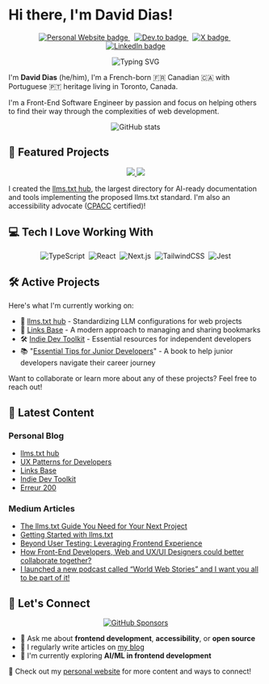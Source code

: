 # Hi there, I'm David Dias!

<p align='center'>
   <a href="https://ddias.link/blog">
     <img src="https://img.shields.io/badge/Website-4285F4?style=for-the-badge&logo=about.me&logoColor=white" alt="Personal Website badge" />
  </a>&nbsp;
   <a href="https://ddias.link/devto">
     <img src="https://img.shields.io/badge/dev.to-833AB4?style=for-the-badge&logo=devdotto&logoColor=white" alt="Dev.to badge" />
  </a>&nbsp;
   <a href="https://ddias.link/x">
     <img src="https://img.shields.io/badge/X-000000?style=for-the-badge&logo=x&logoColor=white" alt="X badge" />
  </a>&nbsp;
  <a href="https://ddias.link/linkedin">
     <img src="https://img.shields.io/badge/linkedin-%230077B5.svg?&style=for-the-badge&logo=linkedin&logoColor=white" alt="LinkedIn badge" />
  </a>
</p>

<p align="center">
  <img src="https://readme-typing-svg.herokuapp.com?font=Fira+Code&pause=1000&color=FFFFFF&center=true&vCenter=true&width=435&lines=Front-End+Software+Engineer;Accessibility+Advocate;Open+Source+Contributor;Community+Builder" alt="Typing SVG" />
</p>

I'm **David Dias** (he/him), I'm a French-born 🇫🇷 Canadian 🇨🇦 with Portuguese 🇵🇹 heritage living in Toronto, Canada.

I'm a Front-End Software Engineer by passion and focus on helping others to find their way through the complexities of web development.

<p align="center">
  <img src="https://github-readme-stats.vercel.app/api?username=thedaviddias&show_icons=true&theme=transparent&hide_border=true&hide_title=true" alt="GitHub stats" />
</p>

## 🚀 Featured Projects

<p align="center">
  <a href="https://github.com/thedaviddias/llms-txt-hub">
    <img src="https://github-readme-stats.vercel.app/api/pin/?username=thedaviddias&repo=llms-txt-hub&theme=transparent&hide_border=true" />
  </a>
  <a href="https://github.com/thedaviddias/ux-patterns-for-developers">
    <img src="https://github-readme-stats.vercel.app/api/pin/?username=thedaviddias&repo=ux-patterns-for-developers&theme=transparent&hide_border=true" />
  </a>
</p>

I created the [llms.txt hub](https://thedaviddias.com/projects/llms-txt-hub), the largest directory for AI-ready documentation and tools implementing the proposed llms.txt standard. I'm also an accessibility advocate ([CPACC](https://www.accessibilityassociation.org/s/certified-professional) certified)!

## 💻 Tech I Love Working With

<p align="center">
  <img src="https://img.shields.io/badge/-TypeScript-3178C6?style=flat-square&logo=typescript&logoColor=white" alt="TypeScript" />&nbsp;
  <img src="https://img.shields.io/badge/-React-61DAFB?style=flat-square&logo=react&logoColor=black" alt="React" />&nbsp;
  <img src="https://img.shields.io/badge/-Next.js-000000?style=flat-square&logo=next.js&logoColor=white" alt="Next.js" />&nbsp;
  <img src="https://img.shields.io/badge/-TailwindCSS-38B2AC?style=flat-square&logo=tailwind-css&logoColor=white" alt="TailwindCSS" />&nbsp;
  <img src="https://img.shields.io/badge/-Jest-C21325?style=flat-square&logo=jest&logoColor=white" alt="Jest" />
</p>

## 🛠️ Active Projects

Here's what I'm currently working on:

- 🤖 [llms.txt hub](https://thedaviddias.com/projects/llms-txt-hub) - Standardizing LLM configurations for web projects
- 🔗 [Links Base](https://thedaviddias.com/projects/links-base) - A modern approach to managing and sharing bookmarks
- 🛠️ [Indie Dev Toolkit](https://thedaviddias.com/projects/indie-dev-toolkit) - Essential resources for independent developers
- 📚 "[Essential Tips for Junior Developers](https://ddias.link/book)" - A book to help junior developers navigate their career journey

Want to collaborate or learn more about any of these projects? Feel free to reach out!

## 📝 Latest Content

### Personal Blog
<!-- BLOG:START -->
- [llms.txt hub](https://thedaviddias.com/projects/llms-txt-hub)
- [UX Patterns for Developers](https://thedaviddias.com/projects/ux-patterns-developers)
- [Links Base](https://thedaviddias.com/projects/links-base)
- [Indie Dev Toolkit](https://thedaviddias.com/projects/indie-dev-toolkit)
- [Erreur 200](https://thedaviddias.com/projects/erreur-200)
<!-- BLOG:END -->

### Medium Articles
<!-- MEDIUM:START -->
- [The llms.txt Guide You Need for Your Next Project](https://thedaviddias.medium.com/the-llms-txt-guide-you-need-for-your-next-project-f9f55a237bae?source=rss-7ae18a1470a9------2)
- [Getting Started with llms.txt](https://thedaviddias.medium.com/getting-started-with-llms-txt-226df8012257?source=rss-7ae18a1470a9------2)
- [Beyond User Testing: Leveraging Frontend Experience](https://thedaviddias.medium.com/beyond-user-testing-leveraging-frontend-experience-d694e9915960?source=rss-7ae18a1470a9------2)
- [How Front-End Developers, Web and UX/UI Designers could better collaborate together?](https://thedaviddias.medium.com/how-front-end-developers-web-and-ux-ui-designers-could-better-collaborate-together-8fb63edd0694?source=rss-7ae18a1470a9------2)
- [I launched a new podcast called “World Web Stories” and I want you all to be part of it!](https://thedaviddias.medium.com/i-launched-a-new-podcast-called-world-web-stories-and-i-want-you-all-to-be-part-of-it-b8b91106693?source=rss-7ae18a1470a9------2)
<!-- MEDIUM:END -->

## 🤝 Let's Connect

<p align="center">
  <a href="https://github.com/sponsors/thedaviddias">
    <img src="https://img.shields.io/badge/Sponsor_my_work-30363D?style=for-the-badge&logo=GitHub-Sponsors&logoColor=#white" alt="GitHub Sponsors" />
  </a>
</p>

- 💬 Ask me about **frontend development**, **accessibility**, or **open source**
- 📝 I regularly write articles on [my blog](https://ddias.link/blog)
- 🌱 I'm currently exploring **AI/ML in frontend development**

🔗 Check out my [personal website](https://ddias.link/blog) for more content and ways to connect!
